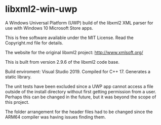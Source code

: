 # libxml2-win-uwp
A Windows Universal Platform (UWP) build of the libxml2 XML parser for use with Windows 10 Microsoft Store apps.

This is free software available under the MIT License. Read the Copyright.md file for details.

The website for the original libxml2 project: http://www.xmlsoft.org/

This is built from version 2.9.6 of the libxml2 code base.

Build enviroment: Visual Studio 2019. Compiled for C++ 17. Generates a static library.

The unit tests have been excluded since a UWP app cannot access a file outside of the install directory without first getting permission from a user. Perhaps this can be changed in the future, but it was beyond the scope of this project.

The folder arrangement for the header files had to be changed since the ARM64 compiler was having issues finding them.
